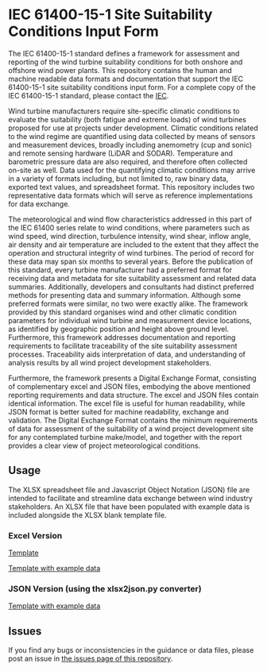 # IEC 61400-15-1 Site Suitability Conditions Input Form

The IEC 61400-15-1 standard defines a framework for assessment and reporting of the wind turbine suitability conditions for both onshore and offshore wind power plants. This repository contains the human and machine readable data formats and documentation that support the IEC 61400-15-1 site suitability conditions input form. For a complete copy of the IEC 61400-15-1 standard, please contact the [IEC](https://www.iec.ch/).

Wind turbine manufacturers require site-specific climatic conditions to evaluate the suitability (both fatigue and extreme loads) of wind turbines proposed for use at projects under development. Climatic conditions related to the wind regime are quantified using data collected by means of sensors and measurement devices, broadly including anemometry (cup and sonic) and remote sensing hardware (LiDAR and SODAR). Temperature and barometric pressure data are also required, and therefore often collected on-site as well. Data used for the quantifying climatic conditions may arrive in a variety of formats including, but not limited to, raw binary data, exported text values, and spreadsheet format. This repository includes two representative data formats which will serve as reference implementations for data exchange.

The meteorological and wind flow characteristics addressed in this part of the IEC 61400 series relate to wind conditions, where parameters such as wind speed, wind direction, turbulence intensity, wind shear, inflow angle, air density and air temperature are included to the extent that they affect the operation and structural integrity of wind turbines. The period of record for these data may span six months to several years.
Before the publication of this standard, every turbine manufacturer had a preferred format for receiving data and metadata for site suitability assessment and related data summaries. Additionally, developers and consultants had distinct preferred methods for presenting data and summary information. Although some preferred formats were similar, no two were exactly alike. The framework provided by this standard organises wind and other climatic condition parameters for individual wind turbine and measurement device locations, as identified by geographic position and height above ground level. Furthermore, this framework addresses documentation and reporting requirements to facilitate traceability of the site suitability assessment processes. Traceability aids interpretation of data, and understanding of analysis results by all wind project development stakeholders.

Furthermore, the framework presents a Digital Exchange Format, consisting of complementary excel and JSON files, embodying the above mentioned reporting requirements and data structure. The excel and JSON files contain identical information. The excel file is useful for human readability, while JSON format is better suited for machine readability, exchange and validation. The Digital Exchange Format contains the minimum requirements of data for assessment of the suitability of a wind project development site for any contemplated turbine make/model, and together with the report provides a clear view of project meteorological conditions.

## Usage

The XLSX spreadsheet file and Javascript Object Notation (JSON) file are intended to facilitate and streamline data exchange between wind industry stakeholders. An XLSX file that have been populated with example data is included alongside the XLSX blank template file.

### Excel Version

[Template](site_suitability_input_conditions_form_v17_20250215.xlsx)

[Template with example data](site_suitability_input_conditions_form_v17_20250215_with_example_data.xlsx)

### JSON Version (using the xlsx2json.py converter)

[Template with example data](site_suitability_input_conditions_form_v17_20250215_with_example_data.json)

## Issues

If you find any bugs or inconsistencies in the guidance or data files, please post an issue in [the issues page of this repository](https://github.com/IEC-61400-15/site_suitability_conditions_input_form/issues).
